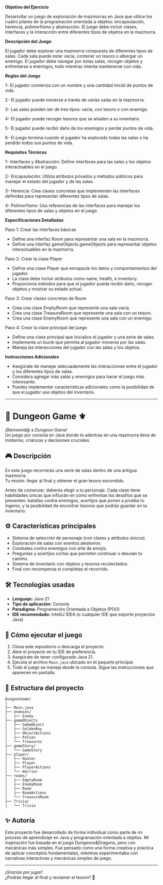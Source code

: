 
**Objetivo del Ejercicio**

Desarrollar un juego de exploración de mazmorras en Java que utilice los cuatro pilares de la programación orientada a objetos: encapsulación, herencia, polimorfismo y abstracción. El juego debe incluir clases, interfaces y la interacción entre diferentes tipos de objetos en la mazmorra.


**Descripción del Juego**

El jugador debe explorar una mazmorra compuesta de diferentes tipos de salas. Cada sala puede estar vacía, contener un tesoro o albergar un enemigo. El jugador debe navegar por estas salas, recoger objetos y enfrentarse a enemigos, todo mientras intenta mantenerse con vida.


**Reglas del Juego**

1- El jugador comienza con un nombre y una cantidad inicial de puntos de vida.

2- El jugador puede moverse a través de varias salas en la mazmorra.

3- Las salas pueden ser de tres tipos: vacía, con tesoro o con enemigo.

4- El jugador puede recoger tesoros que se añaden a su inventario.

5- El jugador puede recibir daño de los enemigos y perder puntos de vida.

6- El juego termina cuando el jugador ha explorado todas las salas o ha perdido todos sus puntos de vida.



**Requisitos Técnicos**

1- Interfaces y Abstracción: Define interfaces para las salas y los objetos interactuables en el juego.

2- Encapsulación: Utiliza atributos privados y métodos públicos para manejar el estado del jugador y de las salas.

3- Herencia: Crea clases concretas que implementen las interfaces definidas para representar diferentes tipos de salas.

4- Polimorfismo: Usa referencias de las interfaces para manejar los diferentes tipos de salas y objetos en el juego.



**Especificaciones Detalladas**

Paso 1: Crear las interfaces básicas
  - Define una interfaz Room para representar una sala en la mazmorra.
  - Define una interfaz gameObjects.gameObjects para representar objetos interactuables en la mazmorra.

Paso 2: Crear la clase Player
  - Define una clase Player que encapsule los datos y comportamientos del jugador.
  - La clase debe incluir atributos como name, health, e inventory.
  - Proporciona métodos para que el jugador pueda recibir daño, recoger objetos y mostrar su estado actual.

Paso 3: Crear clases concretas de Room
  - Crea una clase EmptyRoom que represente una sala vacía.
  - Crea una clase TreasureRoom que represente una sala con un tesoro.
  - Crea una clase EnemyRoom que represente una sala con un enemigo.

Paso 4: Crear la clase principal del juego
  - Define una clase principal que inicialice el jugador y una serie de salas.
  - Implementa un bucle que permita al jugador moverse por las salas.
  - Maneja las interacciones del jugador con las salas y los objetos.

**Instrucciones Adicionales**
  - Asegúrate de manejar adecuadamente las interacciones entre el jugador y los diferentes tipos de salas.
  - Considera agregar más salas y enemigos para hacer el juego más interesante.
  - Puedes implementar características adicionales como la posibilidad de que el jugador use objetos del inventario.


---

# 🏰 Dungeon Game ⚜️

¡Bienvenid@ a *Dungeon Game*!  
Un juego por consola en Java donde te adentras en una mazmorra llena de misterios, criaturas y decisiones cruciales.

## 🎮 Descripción

En este juego recorrerás una serie de salas dentro de una antigua mazmorra.  
Tu misión: llegar al final y obtener el gran tesoro escondido.

Antes de comenzar, deberás elegir a tu personaje. Cada clase tiene habilidades únicas que influirán en cómo enfrentas los desafíos que se presenten: batallas contra enemigos, acertijos que ponen a prueba tu ingenio, y la posibilidad de encontrar tesoros que podrás guardar en tu inventario.

## ⚙️ Características principales

- Sistema de selección de personaje (con clases y atributos únicos).
- Exploración de salas con eventos aleatorios.
- Combates contra enemigos con arte de emojis.
- Preguntas y acertijos cortos que permiten continuar o desvían tu camino.
- Sistema de inventario con objetos y tesoros recolectados.
- Final con recompensa si completas el recorrido.

## 🛠️ Tecnologías usadas

- **Lenguaje:** Java 21
- **Tipo de aplicación:** Consola
- **Paradigma:** Programación Orientada a Objetos (POO)
- **IDE recomendado:** IntelliJ IDEA (o cualquier IDE que soporte proyectos Java)

## 🚀 Cómo ejecutar el juego

1. Clona este repositorio o descarga el proyecto.
2. Abre el proyecto en tu IDE de preferencia.
3. Asegúrate de tener configurado Java 21.
4. Ejecuta el archivo `Main.java` ubicado en el paquete principal.
5. Todo el juego se maneja desde la consola. Sigue las instrucciones que aparecen en pantalla.

## 📁 Estructura del proyecto
````
DungeonGame/
│
├── Main.java
├── enemies/
│   ├── Enemy
├── gameObjects
│   ├── GameObject
│   ├── GoldenKey
│   ├── ObjectActions 
│   ├── Potion
│   └── Treasures  
├── gameStory/
│   └── GameStory
├── player/
│   ├── Hunter
│   ├── Player
│   ├── PlayerActions 
│   └── Warrior  
├── rooms/
│   ├── EmptyRoom
│   ├── EnemyRoom
│   ├── Room
│   ├── RoomActions 
│   └── TreasureRoom  
├── Trivia/
│   └── Trivia

````

## ✨ Autoría

Este proyecto fue desarrollado de forma individual como parte de mi proceso de aprendizaje en Java y programación orientada a objetos. 
Mi inspiración fue basada en el juego Dungeons&Dragons, pero con mecánicas más simples.
Fue pensado como una forma creativa y práctica de aplicar conceptos fundamentales, mientras experimentaba con narrativas interactivas y mecánicas simples de juego.

---

*¡Gracias por jugar!*  
¿Podrás llegar al final y reclamar el tesoro? 👑